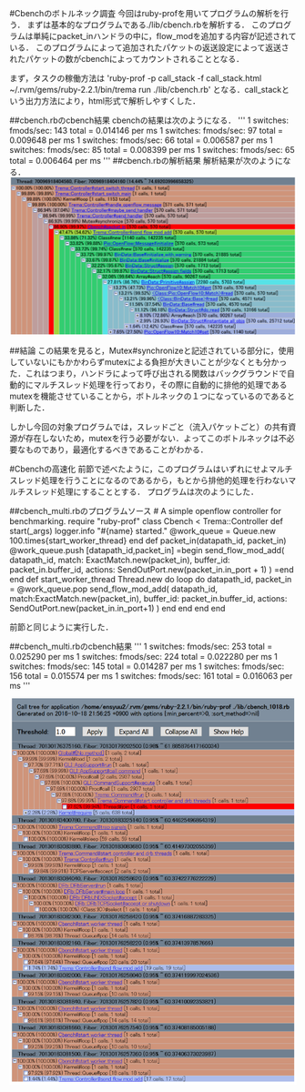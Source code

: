 #Cbenchのボトルネック調査
今回はruby-profを用いてプログラムの解析を行う．
まずは基本的なプログラムである./lib/cbench.rbを解析する．
このプログラムは単純にpacket_inハンドラの中に，flow_modを追加する内容が記述されている．
このプログラムによって追加されたパケットの返送設定によって返送されたパケットの数がcbenchによってカウントされることとなる．

まず，タスクの稼働方法は
'ruby-prof -p call_stack -f call_stack.html ~/.rvm/gems/ruby-2.2.1/bin/trema run ./lib/cbench.rb'
となる．call_stackという出力方法により，html形式で解析しやすくした．

##cbench.rbのcbench結果
cbenchの結果は次のようになる．
'''
1   switches: fmods/sec:  143   total = 0.014146 per ms
1   switches: fmods/sec:  97   total = 0.009648 per ms
1   switches: fmods/sec:  66   total = 0.006587 per ms
1   switches: fmods/sec:  85   total = 0.008399 per ms
1   switches: fmods/sec:  65   total = 0.006464 per ms
'''
##cbench.rbの解析結果
解析結果が次のようになる．
![cbench.rbの解析結果](./cbenh.PNG)

##結論
この結果を見ると，Mutex#synchronizeと記述されている部分に，使用していないにもかかわらずmutexによる負担が大きいことが少なくとも分かった．これはつまり，ハンドラによって呼び出される関数はバックグラウンドで自動的にマルチスレッド処理を行っており，その際に自動的に排他的処理であるmutexを機能させていることから，ボトルネックの１つになっているのであると判断した．

しかし今回の対象プログラムでは，スレッドごと（流入パケットごと）の共有資源が存在しないため，mutexを行う必要がない．よってこのボトルネックは不必要なものであり，最適化するべきであることがわかる．

#Cbenchの高速化
前節で述べたように，このプログラムはいずれにせよマルチスレッド処理を行うことになるのであるから，もとから排他的処理を行わないマルチスレッド処理にすることとする．
プログラムは次のようにした．

##cbench_multi.rbのプログラムソース
	# A simple openflow controller for benchmarking.
	require "ruby-prof"
	class Cbench < Trema::Controller
	  def start(_args)
	    logger.info "#{name} started."
	    @work_queue = Queue.new
	    100.times{start_worker_thread}
	  end
	  def packet_in(datapath_id, packet_in)
	    @work_queue.push [datapath_id,packet_in]
	=begin
	    send_flow_mod_add(
	      datapath_id,
	      match: ExactMatch.new(packet_in),
	      buffer_id: packet_in.buffer_id,
	      actions: SendOutPort.new(packet_in.in_port + 1)
	    )
	=end
	  end
	  def start_worker_thread
	    Thread.new do
	      loop do
	        datapath_id, packet_in = @work_queue.pop
		send_flow_mod_add(
		  datapath_id,
		  match:ExactMatch.new(packet_in),
		  buffer_id: packet_in.buffer_id,
		  actions: SendOutPort.new(packet_in.in_port+1)
		)
	      end
	    end
	  end
	end
	
前節と同じように実行した．

##cbench_multi.rbのcbench結果
'''
1   switches: fmods/sec:  253   total = 0.025290 per ms
1   switches: fmods/sec:  224   total = 0.022280 per ms
1   switches: fmods/sec:  145   total = 0.014287 per ms
1   switches: fmods/sec:  156   total = 0.015574 per ms
1   switches: fmods/sec:  161   total = 0.016063 per ms
'''


![cbench_multi.rbの解析結果](./cbench_multi.PNG)



